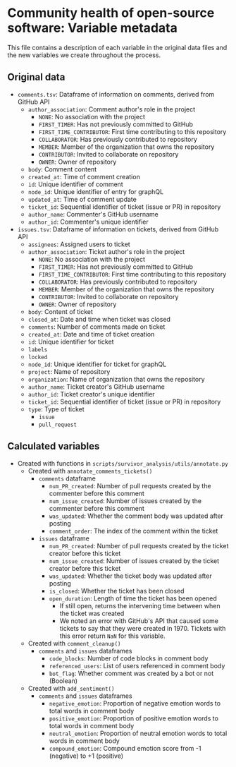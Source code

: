 # Community health of open-source software: Variable metadata

This file contains a description of each variable in the original data files and
the new variables we create throughout the process.

## Original data

* `comments.tsv`: Dataframe of information on comments, derived from GitHub API
  * `author_association`: Comment author's role in the project
    * `NONE`: No association with the project
    * `FIRST_TIMER`: Has not previously committed to GitHub
    * `FIRST_TIME_CONTRIBUTOR`: First time contributing to this repository
    * `COLLABORATOR`: Has previously contributed to repository
    * `MEMBER`: Member of the organization that owns the repository
    * `CONTRIBUTOR`: Invited to collaborate on repository
    * `OWNER`: Owner of repository
  * `body`: Comment content
  * `created_at`: Time of comment creation
  * `id`: Unique identifier of comment
  * `node_id`: Unique identifier of entry for graphQL
  * `updated_at`: Time of comment update
  * `ticket_id`: Sequential identifier of ticket (issue or PR) in repository
  * `author_name`: Commenter's GitHub username
  * `author_id`: Commenter's unique identifier
* `issues.tsv`:  Dataframe of information on tickets, derived from GitHub API
  * `assignees`: Assigned users to ticket
  * `author_association`: Ticket author's role in the project
    * `NONE`: No association with the project
    * `FIRST_TIMER`: Has not previously committed to GitHub
    * `FIRST_TIME_CONTRIBUTOR`: First time contributing to this repository
    * `COLLABORATOR`: Has previously contributed to repository
    * `MEMBER`: Member of the organization that owns the repository
    * `CONTRIBUTOR`: Invited to collaborate on repository
    * `OWNER`: Owner of repository
  * `body`: Content of ticket
  * `closed_at`: Date and time when ticket was closed
  * `comments`: Number of comments made on ticket
  * `created_at`: Date and time of ticket creation
  * `id`: Unique identifier for ticket
  * `labels`
  * `locked`
  * `node_id`: Unique identifier for ticket for graphQL
  * `project`: Name of repository
  * `organization`: Name of organization that owns the repository
  * `author_name`: Ticket creator's GitHub username
  * `author_id`: Ticket creator's unique identifier
  * `ticket_id`: Sequential identifier of ticket (issue or PR) in repository
  * `type`: Type of ticket
    * `issue`
    * `pull_request`

## Calculated variables

* Created with functions in `scripts/survivor_analysis/utils/annotate.py`
    * Created with `annotate_comments_tickets()`
      * `comments` dataframe
        * `num_PR_created`: Number of pull requests created by the commenter before
          this comment
        * `num_issue_created`: Number of issues created by the commenter before
          this comment
        * `was_updated`: Whether the comment body was updated after posting
        * `comment_order`: The index of the comment within the ticket
      * `issues` dataframe
        * `num_PR_created`: Number of pull requests created by the ticket creator
          before this ticket
        * `num_issue_created`: Number of issues created by the ticket creator
          before this ticket
        * `was_updated`: Whether the ticket body was updated after posting
        * `is_closed`: Whether the ticket has been closed
        * `open_duration`: Length of time the ticket has been opened
          * If still open, returns the intervening time between when the ticket
            was created
          * We noted an error with GitHub's API that caused some tickets to say
            that they were created in 1970. Tickets with this error return `NaN`
            for this variable.
    * Created with `comment_cleanup()`
      * `comments` and `issues` dataframes
        * `code_blocks`: Number of code blocks in comment body
        * `referenced_users`: List of users referenced in comment body
        * `bot_flag`: Whether comment was created by a bot or not (Boolean)
    * Created with `add_sentiment()` 
      * `comments` and `issues` dataframes
        * `negative_emotion`: Proportion of negative emotion words to total words in comment body
        * `positive_emotion`: Proportion of positive emotion words to total words in comment body
        * `neutral_emotion`: Proportion of neutral emotion words to total words in comment body
        * `compound_emotion`: Compound emotion score from -1 (negative) to +1 (positive)